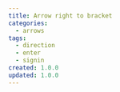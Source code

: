 ```yaml
---
title: Arrow right to bracket
categories:
  - arrows
tags:
  - direction
  - enter
  - signin
created: 1.0.0
updated: 1.0.0
---
```

